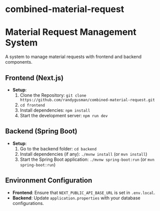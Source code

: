 # combined-material-request

# Material Request Management System

A system to manage material requests with frontend and backend components.

## Frontend (Next.js)
- **Setup**:
  1. Clone the Repository: `git clone https://github.com/randygusman/combined-material-request.git`
  2. `cd frontend`
  3. Install dependencies: `npm install`
  4. Start the development server: `npm run dev`

## Backend (Spring Boot)
- **Setup**:
  1. Go to the backend folder: `cd backend`
  2. Install dependencies (if any): `./mvnw install` (or `mvn install`)
  3. Start the Spring Boot application: `./mvnw spring-boot:run` (or `mvn spring-boot:run`)

## Environment Configuration
- **Frontend**: Ensure that `NEXT_PUBLIC_API_BASE_URL` is set in `.env.local`.
- **Backend**: Update `application.properties` with your database configurations.
